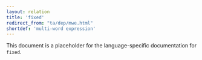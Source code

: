 ```yaml
---
layout: relation
title: 'fixed'
redirect_from: "ta/dep/mwe.html"
shortdef: 'multi-word expression'
---
```


This document is a placeholder for the language-specific documentation
for `fixed`.
